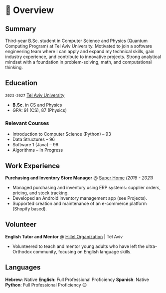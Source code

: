 # 📖 Overview

## Summary

Third-year B.Sc. student in Computer Science and Physics (Quantum Computing Program) at Tel Aviv University. Motivated to join a software engineering team where I can apply and expand my technical skills, gain industry experience, and contribute to innovative projects. Strong analytical mindset with a foundation in problem-solving, math, and computational thinking.

## Education

`2023-2027` [Tel Aviv University](https://www.tau.ac.il/en/)
- **B.Sc.** in CS and Physics
- GPA: 91 (CS), 87 (Physics)

### Relevant Courses
- Introduction to Computer Science (Python) – 93
- Data Structures – 96
- Software 1 (Java) – 96
- Algorithms – In Progress

## Work Experience

**Purchasing and Inventory Store Manager** @ [Super Home](https://www.superhome.co.il/) _(2018 - 2021)_

- Managed purchasing and inventory using ERP systems: supplier orders, pricing, and stock tracking.
- Developed an Android inventory management app (see Projects).
- Supported creation and maintenance of an e-commerce platform (Shopify based).

## Volunteer

**English Tutor and Mentor** @ [Hillel Organization](https://hillel.org.il/) | Tel Aviv

- Volunteered to teach and mentor young adults who have left the ultra-Orthodox community, focusing on English language skills.

## Languages
**Hebrew**: Native
**English**: Full Professional Proficiency
**Spanish**: Native
**Python**: Full Professional Proficiency 😉